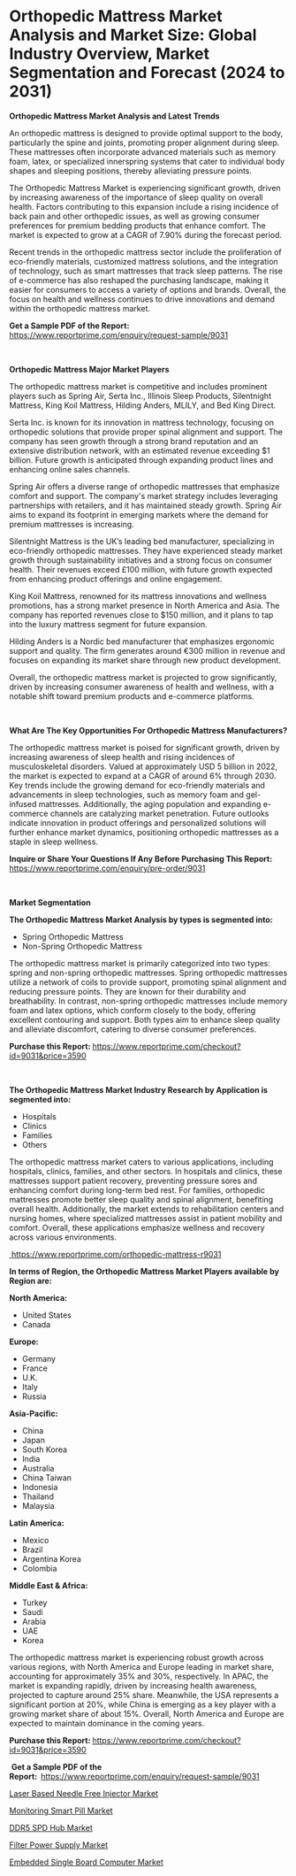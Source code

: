 <p><h1>Orthopedic Mattress Market Analysis and Market Size: Global Industry Overview, Market Segmentation and Forecast (2024 to 2031)</h1></p><p><strong>Orthopedic Mattress Market Analysis and Latest Trends</strong></p>
<p><p>An orthopedic mattress is designed to provide optimal support to the body, particularly the spine and joints, promoting proper alignment during sleep. These mattresses often incorporate advanced materials such as memory foam, latex, or specialized innerspring systems that cater to individual body shapes and sleeping positions, thereby alleviating pressure points.</p><p>The Orthopedic Mattress Market is experiencing significant growth, driven by increasing awareness of the importance of sleep quality on overall health. Factors contributing to this expansion include a rising incidence of back pain and other orthopedic issues, as well as growing consumer preferences for premium bedding products that enhance comfort. The market is expected to grow at a CAGR of 7.90% during the forecast period.</p><p>Recent trends in the orthopedic mattress sector include the proliferation of eco-friendly materials, customized mattress solutions, and the integration of technology, such as smart mattresses that track sleep patterns. The rise of e-commerce has also reshaped the purchasing landscape, making it easier for consumers to access a variety of options and brands. Overall, the focus on health and wellness continues to drive innovations and demand within the orthopedic mattress market.</p></p>
<p><strong>Get a Sample PDF of the Report:&nbsp;</strong> <a href="https://www.reportprime.com/enquiry/request-sample/9031?utm_campaign=1137&utm_medium=2&utm_source=Github&utm_content=ia&utm_term=25122024&utm_id=orthopedic-mattress">https://www.reportprime.com/enquiry/request-sample/9031</a></p>
<p>&nbsp;</p>
<p><strong>Orthopedic Mattress Major Market Players</strong></p>
<p><p>The orthopedic mattress market is competitive and includes prominent players such as Spring Air, Serta Inc., Illinois Sleep Products, Silentnight Mattress, King Koil Mattress, Hilding Anders, MLILY, and Bed King Direct. </p><p>Serta Inc. is known for its innovation in mattress technology, focusing on orthopedic solutions that provide proper spinal alignment and support. The company has seen growth through a strong brand reputation and an extensive distribution network, with an estimated revenue exceeding $1 billion. Future growth is anticipated through expanding product lines and enhancing online sales channels.</p><p>Spring Air offers a diverse range of orthopedic mattresses that emphasize comfort and support. The company's market strategy includes leveraging partnerships with retailers, and it has maintained steady growth. Spring Air aims to expand its footprint in emerging markets where the demand for premium mattresses is increasing.</p><p>Silentnight Mattress is the UK’s leading bed manufacturer, specializing in eco-friendly orthopedic mattresses. They have experienced steady market growth through sustainability initiatives and a strong focus on consumer health. Their revenues exceed £100 million, with future growth expected from enhancing product offerings and online engagement.</p><p>King Koil Mattress, renowned for its mattress innovations and wellness promotions, has a strong market presence in North America and Asia. The company has reported revenues close to $150 million, and it plans to tap into the luxury mattress segment for future expansion.</p><p>Hilding Anders is a Nordic bed manufacturer that emphasizes ergonomic support and quality. The firm generates around €300 million in revenue and focuses on expanding its market share through new product development.</p><p>Overall, the orthopedic mattress market is projected to grow significantly, driven by increasing consumer awareness of health and wellness, with a notable shift toward premium products and e-commerce platforms.</p></p>
<p>&nbsp;</p>
<p><strong>What Are The Key Opportunities For Orthopedic Mattress Manufacturers?</strong></p>
<p><p>The orthopedic mattress market is poised for significant growth, driven by increasing awareness of sleep health and rising incidences of musculoskeletal disorders. Valued at approximately USD 5 billion in 2022, the market is expected to expand at a CAGR of around 6% through 2030. Key trends include the growing demand for eco-friendly materials and advancements in sleep technologies, such as memory foam and gel-infused mattresses. Additionally, the aging population and expanding e-commerce channels are catalyzing market penetration. Future outlooks indicate innovation in product offerings and personalized solutions will further enhance market dynamics, positioning orthopedic mattresses as a staple in sleep wellness.</p></p>
<p><strong>Inquire or Share Your Questions If Any Before Purchasing This Report:</strong> <a href="https://www.reportprime.com/enquiry/pre-order/9031?utm_campaign=1137&utm_medium=2&utm_source=Github&utm_content=ia&utm_term=25122024&utm_id=orthopedic-mattress">https://www.reportprime.com/enquiry/pre-order/9031</a></p>
<p>&nbsp;</p>
<p><strong>Market Segmentation</strong></p>
<p><strong>The Orthopedic Mattress Market Analysis by types is segmented into:</strong></p>
<p><ul><li>Spring Orthopedic Mattress</li><li>Non-Spring Orthopedic Mattress</li></ul></p>
<p><p>The orthopedic mattress market is primarily categorized into two types: spring and non-spring orthopedic mattresses. Spring orthopedic mattresses utilize a network of coils to provide support, promoting spinal alignment and reducing pressure points. They are known for their durability and breathability. In contrast, non-spring orthopedic mattresses include memory foam and latex options, which conform closely to the body, offering excellent contouring and support. Both types aim to enhance sleep quality and alleviate discomfort, catering to diverse consumer preferences.</p></p>
<p><strong>Purchase this Report:&nbsp;</strong><a href="https://www.reportprime.com/checkout?id=9031&price=3590&utm_campaign=1137&utm_medium=2&utm_source=Github&utm_content=ia&utm_term=25122024&utm_id=orthopedic-mattress">https://www.reportprime.com/checkout?id=9031&price=3590</a></p>
<p>&nbsp;</p>
<p><strong>The Orthopedic Mattress Market Industry Research by Application is segmented into:</strong></p>
<p><ul><li>Hospitals</li><li>Clinics</li><li>Families</li><li>Others</li></ul></p>
<p><p>The orthopedic mattress market caters to various applications, including hospitals, clinics, families, and other sectors. In hospitals and clinics, these mattresses support patient recovery, preventing pressure sores and enhancing comfort during long-term bed rest. For families, orthopedic mattresses promote better sleep quality and spinal alignment, benefiting overall health. Additionally, the market extends to rehabilitation centers and nursing homes, where specialized mattresses assist in patient mobility and comfort. Overall, these applications emphasize wellness and recovery across various environments.</p></p>
<p><a href="https://www.reportprime.com/orthopedic-mattress-r9031?utm_campaign=1137&utm_medium=2&utm_source=Github&utm_content=ia&utm_term=25122024&utm_id=orthopedic-mattress">&nbsp;https://www.reportprime.com/orthopedic-mattress-r9031</a></p>
<p><strong>In terms of Region, the Orthopedic Mattress Market Players available by Region are:</strong></p>
<p>
    <p> <strong> North America: </strong>
        <ul>
            <li>United States</li>
            <li>Canada</li>
        </ul>
        </p> 
    <p> <strong> Europe: </strong>
        <ul>
            <li>Germany</li>
            <li>France</li>
            <li>U.K.</li>
            <li>Italy</li>
            <li>Russia</li>
        </ul>
        </p> 
    <p> <strong> Asia-Pacific: </strong>
        <ul>
            <li>China</li>
            <li>Japan</li>
            <li>South Korea</li>
            <li>India</li>
            <li>Australia</li>
            <li>China Taiwan</li>
            <li>Indonesia</li>
            <li>Thailand</li>
            <li>Malaysia</li>
        </ul>
        </p> 
    <p> <strong> Latin America: </strong>
        <ul>
            <li>Mexico</li>
            <li>Brazil</li>
            <li>Argentina Korea</li>
            <li>Colombia</li>
        </ul>
        </p> 
    <p> <strong> Middle East & Africa: </strong>
        <ul>
            <li>Turkey</li>
            <li>Saudi</li>
            <li>Arabia</li>
            <li>UAE</li>
            <li>Korea</li>
        </ul>
    </p>
    </p>
<p><p>The orthopedic mattress market is experiencing robust growth across various regions, with North America and Europe leading in market share, accounting for approximately 35% and 30%, respectively. In APAC, the market is expanding rapidly, driven by increasing health awareness, projected to capture around 25% share. Meanwhile, the USA represents a significant portion at 20%, while China is emerging as a key player with a growing market share of about 15%. Overall, North America and Europe are expected to maintain dominance in the coming years.</p></p>
<p><strong>Purchase this Report: </strong><a href="https://www.reportprime.com/checkout?id=9031&price=3590&utm_campaign=1137&utm_medium=2&utm_source=Github&utm_content=ia&utm_term=25122024&utm_id=orthopedic-mattress">https://www.reportprime.com/checkout?id=9031&price=3590</a></p>
<p>&nbsp;<strong>Get a Sample PDF of the Report:&nbsp;&nbsp;</strong><a href="https://www.reportprime.com/enquiry/request-sample/9031?utm_campaign=1137&utm_medium=2&utm_source=Github&utm_content=ia&utm_term=25122024&utm_id=orthopedic-mattress">https://www.reportprime.com/enquiry/request-sample/9031</a></p>
<p><strong></strong></p>
<p><p><a href="https://github.com/dolorespeddico90/Market-Research-Report-List-1/blob/main/laser-based-needle-free-injector-market.md?utm_campaign=1137&utm_medium=2&utm_source=Github&utm_content=ia&utm_term=25122024&utm_id=orthopedic-mattress">Laser Based Needle Free Injector Market</a></p><p><a href="https://github.com/raffadongraffadong/Market-Research-Report-List-1/blob/main/monitoring-smart-pill-market.md?utm_campaign=1137&utm_medium=2&utm_source=Github&utm_content=ia&utm_term=25122024&utm_id=orthopedic-mattress">Monitoring Smart Pill Market</a></p><p><a href="https://www.linkedin.com/pulse/exploring-ddr5-spd-hub-market-projected-growth-asp-111-wekqf?utm_campaign=1137&utm_medium=2&utm_source=Github&utm_content=ia&utm_term=25122024&utm_id=orthopedic-mattress">DDR5 SPD Hub Market</a></p><p><a href="https://www.linkedin.com/pulse/evalua-mark-research-ptwwe?utm_campaign=1137&utm_medium=2&utm_source=Github&utm_content=ia&utm_term=25122024&utm_id=orthopedic-mattress">Filter Power Supply Market</a></p><p><a href="https://www.linkedin.com/pulse/embedded-single-board-computer-market-progressan-anticipated-cva5f?utm_campaign=1137&utm_medium=2&utm_source=Github&utm_content=ia&utm_term=25122024&utm_id=orthopedic-mattress">Embedded Single Board Computer Market</a></p></p>